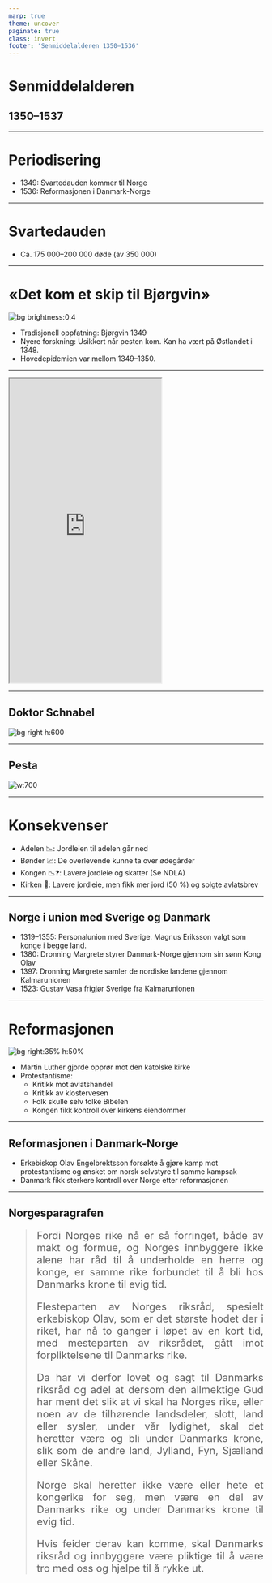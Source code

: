 ```yaml
---
marp: true
theme: uncover
paginate: true
class: invert
footer: 'Senmiddelalderen 1350–1536'
---
```


# Senmiddelalderen

## 1350–1537

---

# Periodisering

- 1349: Svartedauden kommer til Norge
- 1536: Reformasjonen i Danmark-Norge

---
# Svartedauden
* Ca. 175 000–200 000 døde (av 350 000)

---

# <!-- fit --> «Det kom et skip til Bjørgvin»

![bg brightness:0.4](https://imaginary.abcmedia.no/resize?force=false&width=2560&aspectratio=16:9&nocrop=false&interlace=true&url=https%3A%2F%2Fabcnyheter.drpublish.aptoma.no%2Fout%2Fimages%2Farticle%2F%2F2019%2F02%2F14%2F195551838%2F1%2Foriginal%2F6312018.jpg)

* Tradisjonell oppfatning: Bjørgvin 1349
* Nyere forskning: Usikkert når pesten kom. Kan ha vært på Østlandet i 1348. 
* Hovedepidemien var mellom 1349–1350.

---

<iframe height=600 src="https://tv.nrk.no/program/KMTE50001515"></iframe>

---
## Doktor Schnabel
![bg right h:600](https://upload.wikimedia.org/wikipedia/commons/e/ea/Paul_F%C3%BCrst%2C_Der_Doctor_Schnabel_von_Rom_%28coloured_version%29.png)

---
## Pesta
![w:700](https://media.snl.no/media/10763/standard_compressed_svartedauden__e2_80_93_1_1.jpg)

---
# Konsekvenser



* Adelen :chart_with_downwards_trend:: Jordleien til adelen går ned
* Bønder :chart_with_upwards_trend:: De overlevende kunne ta over ødegårder
* Kongen :chart_with_downwards_trend::question:: Lavere jordleie og skatter (Se NDLA)
* Kirken :lotus_position:: Lavere jordleie, men fikk mer jord (50 %) og solgte avlatsbrev

---
## <!-- fit --> Norge i union med Sverige og Danmark
* 1319–1355: Personalunion med Sverige. Magnus Eriksson valgt som konge i begge land.
* 1380: Dronning Margrete styrer Danmark-Norge gjennom sin sønn Kong Olav
* 1397: Dronning Margrete samler de nordiske landene gjennom Kalmarunionen
* 1523: Gustav Vasa frigjør Sverige fra Kalmarunionen
---
# Reformasjonen

![bg right:35% h:50%](https://media.thegospelcoalition.org/static-blogs/justin-taylor/files/2010/10/Luther-nailing-theses-560x538.jpg)

* Martin Luther gjorde opprør mot den katolske kirke 
* Protestantisme:
  * Kritikk mot avlatshandel
  * Kritikk av klostervesen
  * Folk skulle selv tolke Bibelen
  * Kongen fikk kontroll over kirkens eiendommer

---
## Reformasjonen i Danmark-Norge

* Erkebiskop Olav Engelbrektsson forsøkte å gjøre kamp mot protestantisme og ønsket om norsk selvstyre til samme kampsak
* Danmark fikk sterkere kontroll over Norge etter reformasjonen

---
## Norgesparagrafen
<style scoped>
blockquote {
  font-size: 20px;
  text-align: justify;
}
</style>
> Fordi Norges rike nå er så forringet, både av makt og formue, og Norges innbyggere ikke alene har råd til å underholde en herre og konge, er samme rike forbundet til å bli hos Danmarks krone til evig tid.
> 
> Flesteparten av Norges riksråd, spesielt erkebiskop Olav, som er det største hodet der i riket, har nå to ganger i løpet av en kort tid, med mesteparten av riksrådet, gått imot forpliktelsene til Danmarks rike.
> 
> Da har vi derfor lovet og sagt til Danmarks riksråd og adel at dersom den allmektige Gud har ment det slik at vi skal ha Norges rike, eller noen av de tilhørende landsdeler, slott, land eller sysler, under vår lydighet, skal det heretter være og bli under Danmarks krone, slik som de andre land, Jylland, Fyn, Sjælland eller Skåne.
> 
> Norge skal heretter ikke være eller hete et kongerike for seg, men være en del av Danmarks rike og under Danmarks krone til evig tid. 
>
> Hvis feider derav kan komme, skal Danmarks riksråd og innbyggere være pliktige til å være tro med oss og hjelpe til å rykke ut.